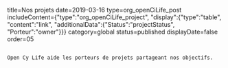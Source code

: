 title=Nos projets
date=2019-03-16
type=org_openCiLife_post
includeContent={"type":"org_openCiLife_project", "display":{"type":"table", "content":"link", "additionalData":{"Status":"projectStatus", "Porteur":"owner"}}}
category=global
status=published
displayDate=false
order=05
~~~~~~

Open Cy Life aide les porteurs de projets partageant nos objectifs.
